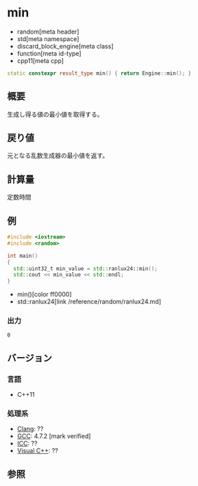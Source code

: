 # min
* random[meta header]
* std[meta namespace]
* discard_block_engine[meta class]
* function[meta id-type]
* cpp11[meta cpp]

```cpp
static constexpr result_type min() { return Engine::min(); }
```

## 概要
生成し得る値の最小値を取得する。


## 戻り値
元となる乱数生成器の最小値を返す。


## 計算量
定数時間


## 例
```cpp example
#include <iostream>
#include <random>

int main()
{
  std::uint32_t min_value = std::ranlux24::min();
  std::cout << min_value << std::endl;
}
```
* min()[color ff0000]
* std::ranlux24[link /reference/random/ranlux24.md]

### 出力
```
0
```

## バージョン
### 言語
- C++11

### 処理系
- [Clang](/implementation.md#clang): ??
- [GCC](/implementation.md#gcc): 4.7.2 [mark verified]
- [ICC](/implementation.md#icc): ??
- [Visual C++](/implementation.md#visual_cpp): ??


## 参照

